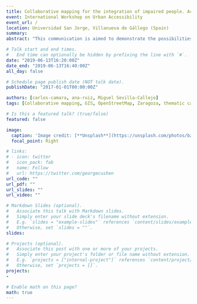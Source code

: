 ```yaml
---
title: Collaborative mapping for the integration of impaired people. Accessible Zaragoza study case
event: International Workshop on Urban Accessibility
event_url: /
location: Universidad San Jorge, Villanueva de Gállego (Spain)
summary:
abstract: "This communication is aimed to demonstrate the possibilities of collaborative mapping as empowering tools for the integration of socially excluded collectives by presenting the Accessible Zaragoza study case. Led by the School of Architecture and Technology at San Jorge University with the close collaboration of Mapeado Collaborativo, Accessible Zaragoza is an action-research project of collaborative mapping about urban accessibility in the city of Zaragoza (Spain) whose main goal is to create an online map intended to improve social integration and living standards of people with functional diversity. Although there are similar experiences with similar goals, our proposal differs in its collaborative and open approach, which has brought us to tightly collaborate with OpenStreetMap community, social organizations like non-profits2 and neighbourhood associations, universities3 and volunteers, as we will further develop."

# Talk start and end times.
#   End time can optionally be hidden by prefixing the line with `#`.
date: "2019-06-13T16:20:00Z"
date_end: "2019-06-13T16:40:00Z"
all_day: false

# Schedule page publish date (NOT talk date).
publishDate: "2017-01-01T00:00:00Z"

authors: [carlos-camara, ana-ruiz, Miguel Sevilla-Callejo]
tags: [Collaborative mapping, GIS, OpenStreetMap, Zaragoza, thematic cartographies, accessibility, disabilities]

# Is this a featured talk? (true/false)
featured: false

image:
  caption: 'Image credit: [**Unsplash**](https://unsplash.com/photos/bzdhc5b3Bxs)'
  focal_point: Right

# links:
# - icon: twitter
#   icon_pack: fab
#   name: Follow
#   url: https://twitter.com/georgecushen
url_code: ""
url_pdf: ""
url_slides: ""
url_video: ""

# Markdown Slides (optional).
#   Associate this talk with Markdown slides.
#   Simply enter your slide deck's filename without extension.
#   E.g. `slides = "example-slides"` references `content/slides/example-slides.md`.
#   Otherwise, set `slides = ""`.
slides:

# Projects (optional).
#   Associate this post with one or more of your projects.
#   Simply enter your project's folder or file name without extension.
#   E.g. `projects = ["internal-project"]` references `content/project/deep-learning/index.md`.
#   Otherwise, set `projects = []`.
projects:
-

# Enable math on this page?
math: true
---
```

